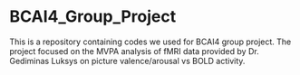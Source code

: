 # BCAI4_Group_Project

This is a repository containing codes we used for BCAI4 group project. The project focused on the MVPA analysis of fMRI data provided by Dr. Gediminas Luksys on picture valence/arousal vs BOLD activity. 
